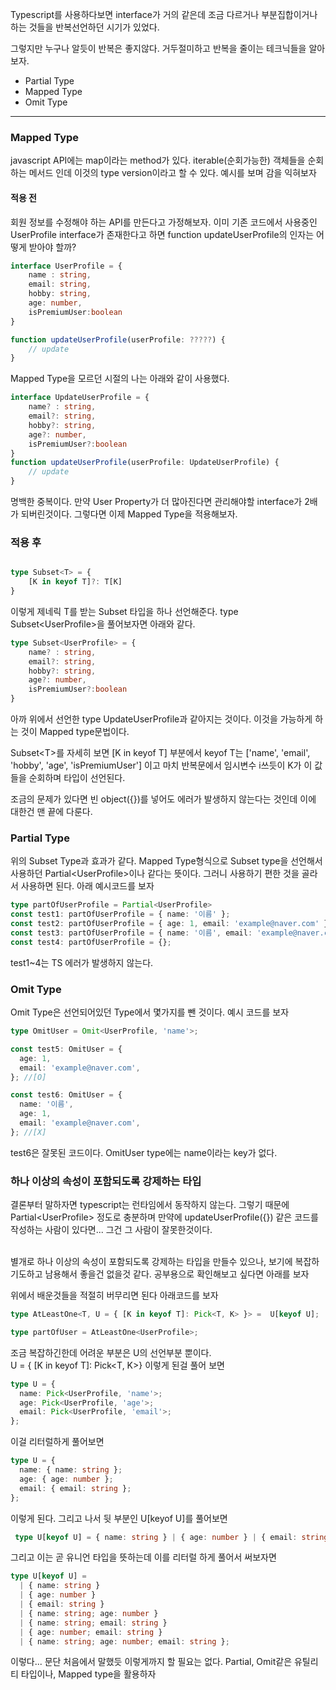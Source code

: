 Typescript를 사용하다보면 interface가 거의 같은데 조금 다르거나 부분집합이거나 하는 것들을 반복선언하던 시기가 있었다.

그렇지만 누구나 알듯이 반복은 좋지않다. 거두절미하고 반복을 줄이는 테크닉들을 알아보자.

- Partial Type
- Mapped Type
- Omit Type

---

### Mapped Type
javascript API에는 map이라는 method가 있다. iterable(순회가능한) 객체들을 순회하는 메서드 인데 이것의 type version이라고 할 수 있다. 예시를 보며 감을 익혀보자

#### 적용 전
회원 정보를 수정해야 하는 API를 만든다고 가정해보자.
이미 기존 코드에서 사용중인 UserProfile interface가 존재한다고 하면
function updateUserProfile의 인자는 어떻게 받아야 할까? 

```typescript
interface UserProfile = {
    name : string,
    email: string,
    hobby: string,
    age: number,
    isPremiumUser:boolean
}

function updateUserProfile(userProfile: ?????) {
    // update
}
```

Mapped Type을 모르던 시절의 나는 아래와 같이 사용했다.
```typescript
interface UpdateUserProfile = {
    name? : string,
    email?: string,
    hobby?: string,
    age?: number,
    isPremiumUser?:boolean
}
function updateUserProfile(userProfile: UpdateUserProfile) {
    // update
}
```

명백한 중복이다. 만약 User Property가 더 많아진다면 관리해야할 interface가 2배가 되버린것이다. 그렇다면 이제 Mapped Type을 적용해보자.

### 적용 후
```typescript

type Subset<T> = {
    [K in keyof T]?: T[K]
}
```
이렇게 제네릭 T를 받는 Subset 타입을 하나 선언해준다. type Subset\<UserProfile>을 풀어보자면 아래와 같다.
```typescript
type Subset<UserProfile> = {
    name? : string,
    email?: string,
    hobby?: string,
    age?: number,
    isPremiumUser?:boolean
}
```
아까 위에서 선언한 type UpdateUserProfile과 같아지는 것이다. 이것을 가능하게 하는 것이 Mapped type문법이다.   

Subset\<T>를 자세히 보면 [K in keyof T] 부분에서 
keyof T는 ['name', 'email', 'hobby', 'age', 'isPremiumUser'] 이고
마치 반복문에서 임시변수 i쓰듯이 K가 이 값들을 순회하며 타입이 선언된다.

조금의 문제가 있다면 빈 object({})를 넣어도 에러가 발생하지 않는다는 것인데 이에 대한건 맨 끝에 다룬다.

### Partial Type
위의 Subset Type과 효과가 같다. Mapped Type형식으로 Subset type을 선언해서 사용하던 Partial\<UserProfile>이나 같다는 뜻이다. 그러니 사용하기 편한 것을 골라서 사용하면 된다. 아래 예시코드를 보자

```typescript
type partOfUserProfile = Partial<UserProfile>
const test1: partOfUserProfile = { name: '이름' };
const test2: partOfUserProfile = { age: 1, email: 'example@naver.com' };
const test3: partOfUserProfile = { name: '이름', email: 'example@naver.com', age: 1 };
const test4: partOfUserProfile = {};
```
test1~4는 TS 에러가 발생하지 않는다.

### Omit Type
Omit Type은 선언되어있던 Type에서 몇가지를 뺀 것이다. 예시 코드를 보자
```typescript
type OmitUser = Omit<UserProfile, 'name'>;

const test5: OmitUser = {
  age: 1,
  email: 'example@naver.com',
}; //[O]

const test6: OmitUser = {
  name: '이름',
  age: 1,
  email: 'example@naver.com',
}; //[X]
```
test6은 잘못된 코드이다. OmitUser type에는 name이라는 key가 없다.



### 하나 이상의 속성이 포함되도록 강제하는 타입
결론부터 말하자면 typescript는 런타임에서 동작하지 않는다. 그렇기 때문에 Partial\<UserProfile> 정도로 충분하며
만약에 updateUserProfile({}) 같은 코드를 작성하는 사람이 있다면... 그건 그 사람이 잘못한것이다.  
&nbsp;

별개로 하나 이상의 속성이 포함되도록 강제하는 타입을 만들수 있으나, 보기에 복잡하기도하고 남용해서 좋을건 없을것 같다. 공부용으로 확인해보고 싶다면 아래를 보자


위에서 배운것들을 적절히 버무리면 된다 아래코드를 보자
```typescript
type AtLeastOne<T, U = { [K in keyof T]: Pick<T, K> }> =  U[keyof U];

type partOfUser = AtLeastOne<UserProfile>;
```

조금 복잡하긴한데 어려운 부분은 U의 선언부분 뿐이다.  
U = { [K in keyof T]: Pick<T, K>} 이렇게 된걸 풀어 보면
```typescript
type U = {
  name: Pick<UserProfile, 'name'>;
  age: Pick<UserProfile, 'age'>;
  email: Pick<UserProfile, 'email'>;
};
```

이걸 리터럴하게 풀어보면
```typescript
type U = {
  name: { name: string };
  age: { age: number };
  email: { email: string };
};
```
 이렇게 된다. 그리고 나서 뒷 부분인 U[keyof U]를 풀어보면
```typescript
 type U[keyof U] = { name: string } | { age: number } | { email: string };
```

그리고 이는 곧 유니언 타입을 뜻하는데 이를 리터럴 하게 풀어서 써보자면
```typescript
type U[keyof U] = 
  | { name: string }
  | { age: number }
  | { email: string }
  | { name: string; age: number }
  | { name: string; email: string }
  | { age: number; email: string }
  | { name: string; age: number; email: string };
```
이렇다... 문단 처음에서 말했듯 이렇게까지 할 필요는 없다. Partial, Omit같은 유틸리티 타입이나, Mapped type을 활용하자


